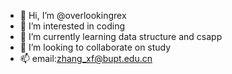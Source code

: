 - 👋 Hi, I’m @overlookingrex
- 👀 I’m interested in coding
- 🌱 I’m currently learning data structure and csapp
- 💞️ I’m looking to collaborate on study
- 📫 email:zhang_xf@bupt.edu.cn

<!---
overlookingrex/overlookingrex is a ✨ special ✨ repository because its `README.md` (this file) appears on your GitHub profile.
You can click the Preview link to take a look at your changes.
--->
